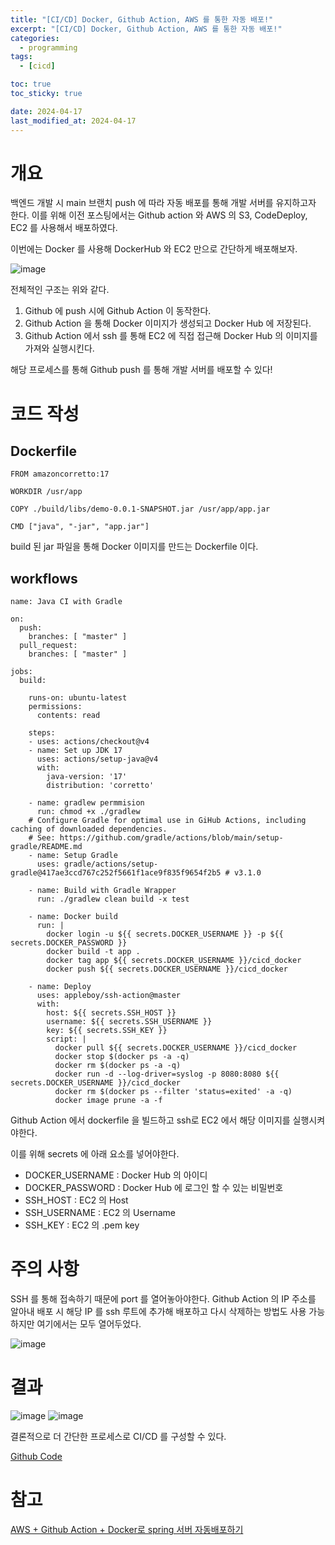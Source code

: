 ```yaml
---
title: "[CI/CD] Docker, Github Action, AWS 를 통한 자동 배포!"
excerpt: "[CI/CD] Docker, Github Action, AWS 를 통한 자동 배포!"
categories:
  - programming
tags:
  - [cicd]

toc: true
toc_sticky: true

date: 2024-04-17
last_modified_at: 2024-04-17
---
```


# 개요

백엔드 개발 시 main 브랜치 push 에 따라 자동 배포를 통해 개발 서버를 유지하고자 한다. 이를 위해 이전 포스팅에서는 Github action 와 AWS 의 S3, CodeDeploy, EC2 를 사용해서 배포하였다.

이번에는 Docker 를 사용해 DockerHub 와 EC2 만으로 간단하게 배포해보자.

![image](https://github.com/min9805/min9805.github.io/assets/56664567/b45d4e5a-69e6-4d43-bd8c-8a787ac950df)

전체적인 구조는 위와 같다.

1. Github 에 push 시에 Github Action 이 동작한다.
2. Github Action 을 통해 Docker 이미지가 생성되고 Docker Hub 에 저장된다.
3. Github Action 에서 ssh 를 통해 EC2 에 직접 접근해 Docker Hub 의 이미지를 가져와 실행시킨다. 

해당 프로세스를 통해 Github push 를 통해 개발 서버를 배포할 수 있다!

# 코드 작성

## Dockerfile

```
FROM amazoncorretto:17

WORKDIR /usr/app

COPY ./build/libs/demo-0.0.1-SNAPSHOT.jar /usr/app/app.jar

CMD ["java", "-jar", "app.jar"]
```

build 된 jar 파일을 통해 Docker 이미지를 만드는 Dockerfile 이다.

## workflows

```
name: Java CI with Gradle

on:
  push:
    branches: [ "master" ]
  pull_request:
    branches: [ "master" ]

jobs:
  build:

    runs-on: ubuntu-latest
    permissions:
      contents: read

    steps:
    - uses: actions/checkout@v4
    - name: Set up JDK 17
      uses: actions/setup-java@v4
      with:
        java-version: '17'
        distribution: 'corretto'

    - name: gradlew permmision
      run: chmod +x ./gradlew
    # Configure Gradle for optimal use in GiHub Actions, including caching of downloaded dependencies.
    # See: https://github.com/gradle/actions/blob/main/setup-gradle/README.md
    - name: Setup Gradle
      uses: gradle/actions/setup-gradle@417ae3ccd767c252f5661f1ace9f835f9654f2b5 # v3.1.0

    - name: Build with Gradle Wrapper
      run: ./gradlew clean build -x test

    - name: Docker build
      run: |
        docker login -u ${{ secrets.DOCKER_USERNAME }} -p ${{ secrets.DOCKER_PASSWORD }}
        docker build -t app .
        docker tag app ${{ secrets.DOCKER_USERNAME }}/cicd_docker
        docker push ${{ secrets.DOCKER_USERNAME }}/cicd_docker

    - name: Deploy
      uses: appleboy/ssh-action@master
      with:
        host: ${{ secrets.SSH_HOST }}
        username: ${{ secrets.SSH_USERNAME }}
        key: ${{ secrets.SSH_KEY }}
        script: |
          docker pull ${{ secrets.DOCKER_USERNAME }}/cicd_docker
          docker stop $(docker ps -a -q)
          docker rm $(docker ps -a -q)
          docker run -d --log-driver=syslog -p 8080:8080 ${{ secrets.DOCKER_USERNAME }}/cicd_docker
          docker rm $(docker ps --filter 'status=exited' -a -q)
          docker image prune -a -f
```

Github Action 에서 dockerfile 을 빌드하고 ssh로 EC2 에서 해당 이미지를 실행시켜야한다.

이를 위해 secrets 에 아래 요소를 넣어야한다.

- DOCKER_USERNAME : Docker Hub 의 아이디
- DOCKER_PASSWORD : Docker Hub 에 로그인 할 수 있는 비밀번호
- SSH_HOST : EC2 의 Host
- SSH_USERNAME : EC2 의 Username
- SSH_KEY : EC2 의 .pem key

# 주의 사항

SSH 를 통해 접속하기 때문에 port 를 열어놓아야한다.
Github Action 의 IP 주소를 알아내 배포 시 해당 IP 를 ssh 루트에 추가해 배포하고 다시 삭제하는 방법도 사용 가능하지만 여기에서는 모두 열어두었다. 

![image](https://github.com/min9805/min9805.github.io/assets/56664567/03fcfbd4-f1a7-4af4-b25e-c4d7ac1af213)

# 결과


![image](https://github.com/min9805/min9805.github.io/assets/56664567/d506b2ba-5ae8-47cc-9cf7-6a5d03a0be2f)
![image](https://github.com/min9805/min9805.github.io/assets/56664567/a469e60b-8e44-4c1a-a137-571d3430b6b8)

결론적으로 더 간단한 프로세스로 CI/CD 를 구성할 수 있다. 


[Github Code](https://github.com/min9805/CICD-AWS-GithubActions)


# 참고 

[AWS + Github Action + Docker로 spring 서버 자동배포하기](https://velog.io/@leedool3003/AWS-Github-Action-Docker%EB%A1%9C-spring-%EC%84%9C%EB%B2%84-%EC%9E%90%EB%8F%99%EB%B0%B0%ED%8F%AC%ED%95%98%EA%B8%B0)
